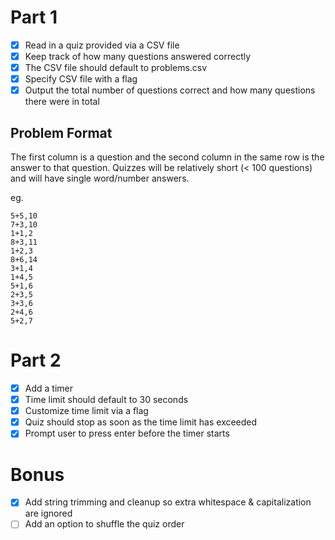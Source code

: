 # Part 1

- [x] Read in a quiz provided via a CSV file 
- [x] Keep track of how many questions answered correctly
- [x] The CSV file should default to problems.csv
- [x] Specify CSV file with a flag
- [x] Output the total number of questions correct and how many questions there were in total

## Problem Format

The first column is a question and the second column in the same row is the answer to that question. Quizzes will be relatively short (< 100 questions) and will have single word/number answers.

eg.

```csv
5+5,10
7+3,10
1+1,2
8+3,11
1+2,3
8+6,14
3+1,4
1+4,5
5+1,6
2+3,5
3+3,6
2+4,6
5+2,7
```

# Part 2

- [x] Add a timer
- [x] Time limit should default to 30 seconds
- [x] Customize time limit via a flag
- [x] Quiz should stop as soon as the time limit has exceeded
- [x] Prompt user to press enter before the timer starts

# Bonus

- [x] Add string trimming and cleanup so extra whitespace & capitalization are ignored
- [ ] Add an option to shuffle the quiz order
